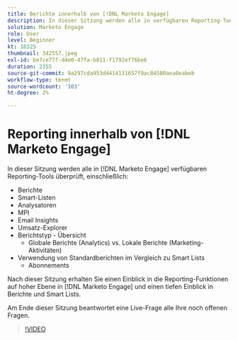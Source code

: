 ```yaml
---
title: Berichte innerhalb von [!DNL Marketo Engage]
description: In dieser Sitzung werden alle in verfügbaren Reporting-Tools überprüft,  [!DNL Marketo Engage] . B. Reports Smart Lists Analyzer MPI Email Insights
solution: Marketo Engage
role: User
level: Beginner
kt: 10325
thumbnail: 342557.jpeg
exl-id: be7ce77f-d4e0-47fa-b811-f1792ef76be6
duration: 2355
source-git-commit: 9a297cda953d4414131657f9ac84580aea0eabeb
workflow-type: tm+mt
source-wordcount: '103'
ht-degree: 2%

---
```


# Reporting innerhalb von [!DNL Marketo Engage]

In dieser Sitzung werden alle in [!DNL Marketo Engage] verfügbaren Reporting-Tools überprüft, einschließlich:

* Berichte
* Smart-Listen
* Analysatoren
* MPI
* Email Insights
* Umsatz-Explorer
* Berichtstyp - Übersicht
   * Globale Berichte (Analytics) vs. Lokale Berichte (Marketing-Aktivitäten)
* Verwendung von Standardberichten im Vergleich zu Smart Lists
   * Abonnements

Nach dieser Sitzung erhalten Sie einen Einblick in die Reporting-Funktionen auf hoher Ebene in [!DNL Marketo Engage] und einen tiefen Einblick in Berichte und Smart Lists.

Am Ende dieser Sitzung beantwortet eine Live-Frage alle Ihre noch offenen Fragen.

>[!VIDEO](https://video.tv.adobe.com/v/342557/?quality=12&learn=on)
